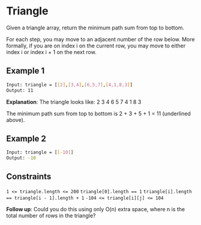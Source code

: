 # Triangle

Given a triangle array, return the minimum path sum from top to bottom.

For each step, you may move to an adjacent number of the row below. More formally, if you are on index i on the current row, you may move to either index i or index i + 1 on the next row.

## Example 1

```bash
Input: triangle = [[2],[3,4],[6,5,7],[4,1,8,3]]
Output: 11
```

**Explanation**: The triangle looks like:
   2
  3 4
 6 5 7
4 1 8 3

The minimum path sum from top to bottom is 2 + 3 + 5 + 1 = 11 (underlined above).

## Example 2

```bash
Input: triangle = [[-10]]
Output: -10
```

## Constraints

`1 <= triangle.length <= 200`
`triangle[0].length == 1`
`triangle[i].length == triangle[i - 1].length + 1`
`-104 <= triangle[i][j] <= 104`

**Follow up**: Could you do this using only O(n) extra space, where n is the total number of rows in the triangle?